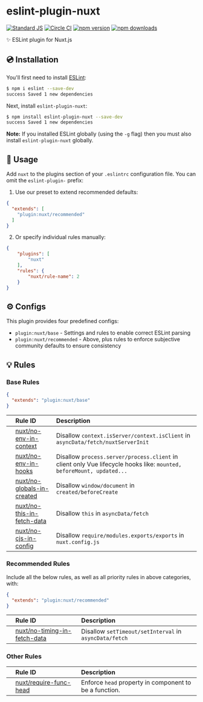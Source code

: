 # eslint-plugin-nuxt

[![Standard JS][standard-js-src]][standard-js-href]
[![Circle CI][circle-ci-src]][circle-ci-href]
[![npm version][npm-version-src]][npm-version-href]
[![npm downloads][npm-downloads-src]][npm-downloads-href]

[standard-js-src]: https://flat.badgen.net/badge/code%20style/standard/green
[standard-js-href]: https://standardjs.com
[circle-ci-src]: https://flat.badgen.net/circleci/github/nuxt/eslint-plugin-nuxt
[circle-ci-href]: https://circleci.com/gh/nuxt/eslint-plugin-nuxt
[codecov-src]: https://flat.badgen.net/codecov/c/github/nuxt/eslint-plugin-nuxt
[codecov-href]: https://codecov.io/gh/nuxt/eslint-plugin-nuxt
[npm-version-src]: https://flat.badgen.net/npm/v/eslint-plugin-nuxt/latest
[npm-version-href]: https://npmjs.com/package/eslint-plugin-nuxt
[npm-downloads-src]: https://flat.badgen.net/npm/dt/eslint-plugin-nuxt
[npm-downloads-href]: https://npmjs.com/package/eslint-plugin-nuxt

:sparkles: ESLint plugin for Nuxt.js

## :cd: Installation

You'll first need to install [ESLint](http://eslint.org):

```sh
$ npm i eslint --save-dev
success Saved 1 new dependencies
```

Next, install `eslint-plugin-nuxt`:

```sh
$ npm install eslint-plugin-nuxt --save-dev
success Saved 1 new dependencies
```

**Note:** If you installed ESLint globally (using the `-g` flag) then you must also install `eslint-plugin-nuxt` globally.

## :rocket: Usage

Add `nuxt` to the plugins section of your `.eslintrc` configuration file. You can omit the `eslint-plugin-` prefix:

1. Use our preset to extend recommended defaults:

```json
{
  "extends": [
    "plugin:nuxt/recommended"
  ]
}
```

2. Or specify individual rules manually:

```json
{
    "plugins": [
        "nuxt"
    ],
    "rules": {
        "nuxt/rule-name": 2
    }
}
```

## :gear: Configs

This plugin provides four predefined configs:

- `plugin:nuxt/base` - Settings and rules to enable correct ESLint parsing
- `plugin:nuxt/recommended` - Above, plus rules to enforce subjective community defaults to ensure consistency

## :bulb: Rules

<!--RULES_TABLE_START-->

### Base Rules

```json
{
  "extends": "plugin:nuxt/base"
}
```

|    | Rule ID | Description |
|:---|:--------|:------------|
|  | [nuxt/no-env-in-context](./docs/rules/no-env-in-context.md) | Disallow `context.isServer/context.isClient` in `asyncData/fetch/nuxtServerInit` |
|  | [nuxt/no-env-in-hooks](./docs/rules/no-env-in-hooks.md) | Disallow `process.server/process.client` in client only Vue lifecycle hooks like: `mounted, beforeMount, updated...` |
|  | [nuxt/no-globals-in-created](./docs/rules/no-globals-in-created.md) | Disallow `window/document` in `created/beforeCreate` |
|  | [nuxt/no-this-in-fetch-data](./docs/rules/no-this-in-fetch-data.md) | Disallow `this` in `asyncData/fetch` |
|  | [nuxt/no-cjs-in-config](./docs/rules/no-cjs-in-config.md) | Disallow `require/modules.exports/exports` in `nuxt.config.js` |

### Recommended Rules

Include all the below rules, as well as all priority rules in above categories, with:

```json
{
  "extends": "plugin:nuxt/recommended"
}
```

|    | Rule ID | Description |
|:---|:--------|:------------|
|  | [nuxt/no-timing-in-fetch-data](./docs/rules/no-timing-in-fetch-data.md) | Disallow `setTimeout/setInterval` in `asyncData/fetch` |

### Other Rules

|    | Rule ID | Description |
|:---|:--------|:------------|
|  | [nuxt/require-func-head](./docs/rules/require-func-head.md) | Enforce `head` property in component to be a function. |
